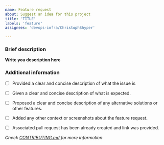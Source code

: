 ```yaml
---
name: Feature request
about: Suggest an idea for this project
title: 'TITLE'
labels: 'feature'
assignees: 'devops-infra/ChristophShyper'

---
```

### Brief description


**Write you description here**


### Additional information
* [ ] Provided a clear and concise description of what the issue is.
* [ ] Given a clear and concise description of what is expected.
* [ ] Proposed a clear and concise description of any alternative solutions or other features.
* [ ] Added any other context or screenshots about the feature request.
* [ ] Associated pull request has been already created and link was provided.


*Check [CONTRIBUTING.md](../blob/master/.github/CONTRIBUTING.md) for more information*
